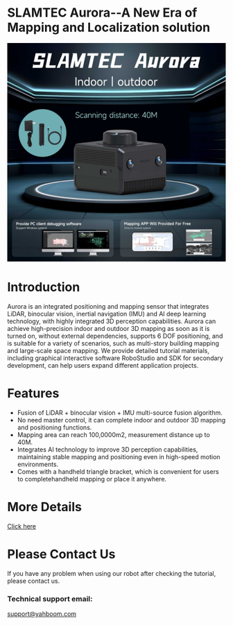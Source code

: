 # SLAMTEC Aurora--A New Era of Mapping and Localization solution
![](https://github.com/YahboomTechnology/SLAMTEC_Aurora/blob/main/SLAMTEC_Aurora.jpg)
# Introduction
Aurora is an integrated positioning and mapping sensor that integrates LiDAR, binocular vision, inertial navigation (IMU) and AI deep learning technology, with highly integrated 3D perception capabilities. Aurora can achieve high-precision indoor and outdoor 3D mapping as soon as it is turned on, without external dependencies, supports 6 DOF positioning, and is suitable for a variety of scenarios, such as multi-story building mapping and large-scale space mapping. We provide detailed tutorial materials, including graphical interactive software RoboStudio and SDK for secondary development, can help users expand different application projects.
# Features
* Fusion of LiDAR + binocular vision + IMU multi-source fusion algorithm.
* No need master control, it can complete indoor and outdoor 3D mapping and positioning functions.
* Mapping area can reach 100,0000m2, measurement distance up to 40M.
* Integrates AI technology to improve 3D perception capabilities, maintaining stable mapping and positioning even in high-speed motion environments.
* Comes with a handheld triangle bracket, which is convenient for users to completehandheld mapping or place it anywhere.

# More Details
[Click here](https://category.yahboom.net/products/slamtec-aurora)

# Please Contact Us
If you have any problem when using our robot after checking the tutorial, please contact us.

### Technical support email: 
support@yahboom.com
